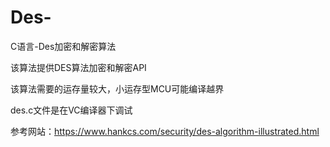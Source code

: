 # Des-
C语言-Des加密和解密算法

该算法提供DES算法加密和解密API

该算法需要的运存量较大，小运存型MCU可能编译越界

des.c文件是在VC编译器下调试

参考网站：https://www.hankcs.com/security/des-algorithm-illustrated.html
